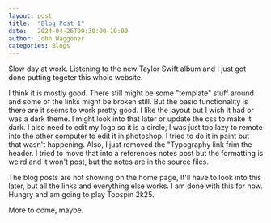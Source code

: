 ```yaml
---
layout: post
title:  "Blog Post 1"
date:   2024-04-26T09:30:00-10:00
author: John Waggoner
categories: Blogs
---
```


Slow day at work. Listening to the new Taylor Swift album and I just got done putting togeter this whole website. 

I think it is mostly good. There still might be some "template" stuff around and some of the links might be broken still. But the basic functionality is there are it seems to work pretty good. I like the layout but I wish it had or was a dark theme. I might look into that later or update the css to make it dark. I also need to edit my logo so it is a circle, I was just too lazy to remote into the other computer to edit it in photoshop. I tried to do it in paint but that wasn't happening. Also, I just removed the "Typography link frim the header. I tried to move that into a references notes post but the formatting is weird and it won't post, but the notes are in the source files. 

The blog posts are not showing on the home page, It'll have to look into this later, but all the links and everything else works. I am done with this for now. Hungry and am going to play Topspin 2k25.

More to come, maybe.
